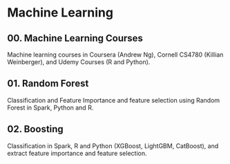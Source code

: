 # Machine Learning

## 00. Machine Learning Courses
Machine learning courses in Coursera (Andrew Ng), Cornell CS4780 (Killian Weinberger), and Udemy Courses (R and Python). 

## 01. Random Forest
Classification and Feature Importance and feature selection using Random Forest in Spark, Python and R. 

## 02. Boosting
Classification in Spark, R and Python (XGBoost, LightGBM, CatBoost), and extract feature importance and feature selection. 
